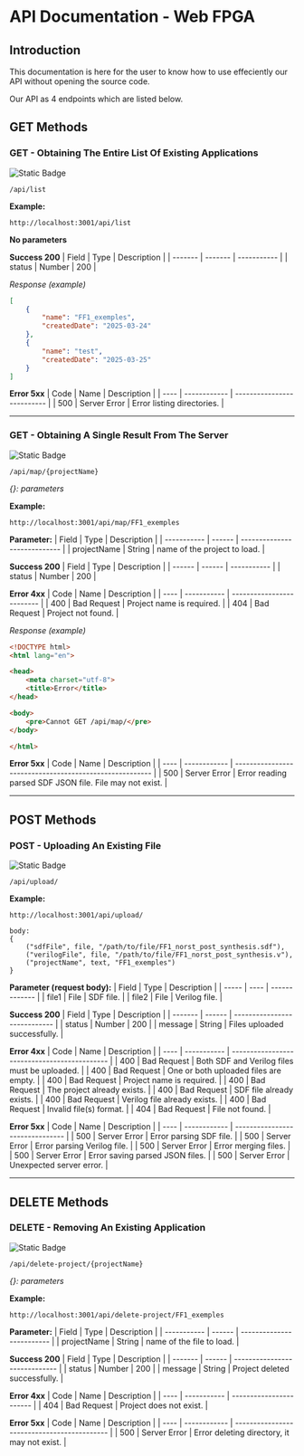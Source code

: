 # API Documentation - Web FPGA

## Introduction

This documentation is here for the user to know how to use effeciently our API without opening the source code.

Our API as 4 endpoints which are listed below.

## GET Methods

### GET - Obtaining The Entire List Of Existing Applications

![Static Badge](https://img.shields.io/badge/GET-darkgreen)
```URL
/api/list
```

**Example:**
```
http://localhost:3001/api/list
```

**No parameters**

**Success 200**
| Field   | Type    | Description |
| ------- | ------- | ----------- |
| status  | Number  | 200         |

*Response (example)*
```JSON
[
    {
        "name": "FF1_exemples",
        "createdDate": "2025-03-24"
    },
    {
        "name": "test",
        "createdDate": "2025-03-25"
    }
]
```

**Error 5xx**
| Code | Name         | Description                |
| ---- | ------------ | -------------------------- |
| 500  | Server Error | Error listing directories. |

---
### GET - Obtaining A Single Result From The Server

![Static Badge](https://img.shields.io/badge/GET-darkgreen)
```URL
/api/map/{projectName}
```
*{}: parameters*

**Example:**
```
http://localhost:3001/api/map/FF1_exemples
```

**Parameter:**
| Field       | Type   | Description                  |
| ----------- | ------ | ---------------------------- |
| projectName | String | name of the project to load. |

**Success 200**
| Field  | Type   | Description |
| ------ | ------ | ----------- |
| status | Number | 200         |

**Error 4xx**
| Code | Name        | Description               |
| ---- | ----------- | ------------------------- |
| 400  | Bad Request | Project name is required. |
| 404  | Bad Request | Project not found.        |

*Response (example)*
```HTML
<!DOCTYPE html>
<html lang="en">

<head>
    <meta charset="utf-8">
    <title>Error</title>
</head>

<body>
    <pre>Cannot GET /api/map/</pre>
</body>

</html>
```

**Error 5xx**
| Code | Name         | Description                                             |
| ---- | ------------ | ------------------------------------------------------- |
| 500  | Server Error | Error reading parsed SDF JSON file. File may not exist. |

---
## POST Methods

### POST - Uploading An Existing File

![Static Badge](https://img.shields.io/badge/POST-yellow)
```URL
/api/upload/
```

**Example:**
```
http://localhost:3001/api/upload/

body:
{
    ("sdfFile", file, "/path/to/file/FF1_norst_post_synthesis.sdf"),
    ("verilogFile", file, "/path/to/file/FF1_norst_post_synthesis.v"),
    ("projectName", text, "FF1_exemples")
}
```

**Parameter (request body):**
| Field | Type | Description   |
| ----- | ---- | ------------- |
| file1 | File | SDF file.     |
| file2 | File | Verilog file. |

**Success 200**
| Field   | Type   | Description                  |
| ------- | ------ | ---------------------------- |
| status  | Number | 200                          |
| message | String | Files uploaded successfully. |

**Error 4xx**
| Code | Name        | Description                                  |
| ---- | ----------- | -------------------------------------------- |
| 400  | Bad Request | Both SDF and Verilog files must be uploaded. |
| 400  | Bad Request | One or both uploaded files are empty.        |
| 400  | Bad Request | Project name is required.                    |
| 400  | Bad Request | The project already exists.                  |
| 400  | Bad Request | SDF file already exists.                     |
| 400  | Bad Request | Verilog file already exists.                 |
| 400  | Bad Request | Invalid file(s) format.                      |
| 404  | Bad Request | File not found.                              |

**Error 5xx**
| Code | Name         | Description                     | 
| ---- | ------------ | ------------------------------- |
| 500  | Server Error | Error parsing SDF file.         |
| 500  | Server Error | Error parsing Verilog file.     |
| 500  | Server Error | Error merging files.            |
| 500  | Server Error | Error saving parsed JSON files. |
| 500  | Server Error | Unexpected server error.        |

---
## DELETE Methods

### DELETE - Removing An Existing Application

![Static Badge](https://img.shields.io/badge/DELETE-orange)
```URL
/api/delete-project/{projectName}
```
*{}: parameters*

**Example:**
```
http://localhost:3001/api/delete-project/FF1_exemples
```

**Parameter:**
| Field       | Type   | Description               |
| ----------- | ------ | ------------------------- |
| projectName | String | name of the file to load. |

**Success 200**
| Field   | Type   | Description                   |
| ------- | ------ | ----------------------------- |
| status  | Number | 200                           |
| message | String | Project deleted successfully. |

**Error 4xx**
| Code | Name        | Description             |
| ---- | ----------- | ----------------------- |
| 404  | Bad Request | Project does not exist. |

**Error 5xx**
| Code | Name         | Description                                 |
| ---- | ------------ | ------------------------------------------- |
| 500  | Server Error | Error deleting directory, it may not exist. |
